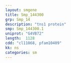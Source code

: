 ```yaml
---
layout: smgene
title: Smp_144300
grp: Smp_14
description: "tns1 protein"
smp: Smp_144300.1
uniprot: "G4VB72"
length:  1128
cdd: "cl11068, pfam10409"
kk: ns
categories: sm
---
```

